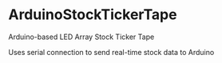 # ArduinoStockTickerTape
Arduino-based LED Array Stock Ticker Tape

Uses serial connection to send real-time stock data to Arduino
